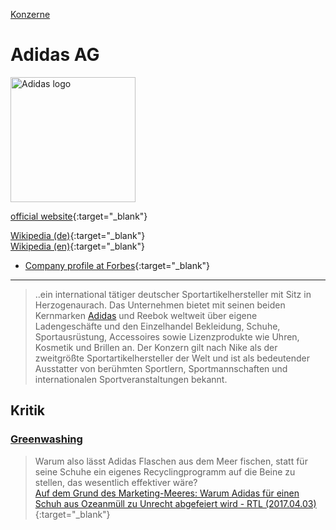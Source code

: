 [Konzerne](../konzerne.html)

# Adidas AG

<img src="https://upload.wikimedia.org/wikipedia/commons/1/1c/Adidas-group-logo-fr.svg" height="200" alt="Adidas logo">

[official website](http://www.adidas-group.com/){:target="_blank"}      

[Wikipedia (de)](https://de.wikipedia.org/wiki/Adidas){:target="_blank"}   
[Wikipedia (en)](https://en.wikipedia.org/wiki/Adidas){:target="_blank"}   

* [Company profile at Forbes](https://www.forbes.com/companies/adidas/#1a2729ba5e27){:target="_blank"}

---

> ..ein international tätiger deutscher Sportartikelhersteller mit Sitz in Herzogenaurach.
Das Unternehmen bietet mit seinen beiden Kernmarken [Adidas](../marken/adidas.html) und Reebok weltweit über eigene Ladengeschäfte und den Einzelhandel Bekleidung, Schuhe, Sportausrüstung, Accessoires sowie Lizenzprodukte wie Uhren, Kosmetik und Brillen an. Der Konzern gilt nach Nike als der zweitgrößte Sportartikelhersteller der Welt und ist als bedeutender Ausstatter von berühmten Sportlern, Sportmannschaften und internationalen Sportveranstaltungen bekannt.


## Kritik

### <a name="greenwashing"/>[Greenwashing](../thema/greenwashing.html)
> Warum also lässt Adidas Flaschen aus dem Meer fischen, statt für seine Schuhe ein eigenes Recyclingprogramm auf die Beine zu stellen, das wesentlich effektiver wäre?   
[Auf dem Grund des Marketing-Meeres: Warum Adidas für einen Schuh aus Ozeanmüll zu Unrecht abgefeiert wird - RTL (2017.04.03)](https://www.rtl.de/cms/auf-dem-grund-des-marketing-meeres-warum-adidas-fuer-einen-schuh-aus-ozeanmuell-zu-unrecht-abgefeiert-wird-4105855.html){:target="_blank"}   
